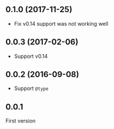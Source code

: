 ## 0.1.0 (2017-11-25)

* Fix v0.14 support was not working well

## 0.0.3 (2017-02-06)

* Support v0.14

## 0.0.2 (2016-09-08)

* Support `@type`

## 0.0.1

First version


